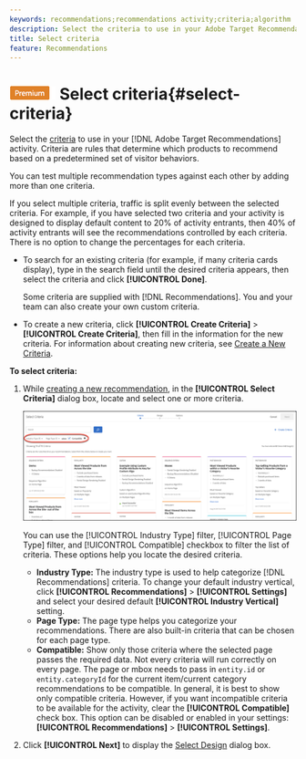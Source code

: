 ```yaml
---
keywords: recommendations;recommendations activity;criteria;algorithm
description: Select the criteria to use in your Adobe Target Recommendations activity.
title: Select criteria
feature: Recommendations
---
```


# ![PREMIUM](/help/assets/premium.png) Select criteria{#select-criteria}

Select the [criteria](/help/c-recommendations/c-algorithms/algorithms.md) to use in your [!DNL Adobe Target Recommendations] activity. Criteria are rules that determine which products to recommend based on a predetermined set of visitor behaviors.

You can test multiple recommendation types against each other by adding more than one criteria.

If you select multiple criteria, traffic is split evenly between the selected criteria. For example, if you have selected two criteria and your activity is designed to display default content to 20% of activity entrants, then 40% of activity entrants will see the recommendations controlled by each criteria. There is no option to change the percentages for each criteria.

* To search for an existing criteria (for example, if many criteria cards display), type in the search field until the desired criteria appears, then select the criteria and click **[!UICONTROL Done]**.

  Some criteria are supplied with [!DNL Recommendations]. You and your team can also create your own custom criteria. 

* To create a new criteria, click **[!UICONTROL Create Criteria]** > **[!UICONTROL Create Criteria]**, then fill in the information for the new criteria. For information about creating new criteria, see [Create a New Criteria](/help/c-recommendations/c-algorithms/create-new-algorithm.md#task_8A9CB465F28D44899F69F38AD27352FE).

**To select criteria:**

1. While [creating a new recommendation](/help/c-recommendations/t-create-recs-activity/create-recs-activity.md#task_6874328773C64C44A73F0A130AD3F96F), in the **[!UICONTROL Select Criteria]** dialog box, locate and select one or more criteria.

   ![Select Criteria dialog box](/help/c-recommendations/t-create-recs-activity/assets/filters.png)

   You can use the [!UICONTROL Industry Type] filter, [!UICONTROL Page Type] filter, and [!UICONTROL Compatible] checkbox to filter the list of criteria. These options help you locate the desired criteria.

   * **Industry Type:** The industry type is used to help categorize [!DNL Recommendations] criteria. To change your default industry vertical, click **[!UICONTROL Recommendations]** > **[!UICONTROL Settings]** and select your desired default **[!UICONTROL Industry Vertical]** setting. 
   * **Page Type:** The page type helps you categorize your recommendations. There are also built-in criteria that can be chosen for each page type. 
   * **Compatible:** Show only those criteria where the selected page passes the required data. Not every criteria will run correctly on every page. The page or mbox needs to pass in `entity.id` or `entity.categoryId` for the current item/current category recommendations to be compatible. In general, it is best to show only compatible criteria. However, if you want incompatible criteria to be available for the activity, clear the **[!UICONTROL Compatible]** check box. This option can be disabled or enabled in your settings: **[!UICONTROL Recommendations]** > **[!UICONTROL Settings]**.

1. Click **[!UICONTROL Next]** to display the [Select Design](/help/c-recommendations/c-design-overview/design-overview.md) dialog box.
